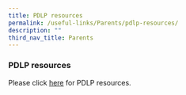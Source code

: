 ```yaml
---
title: PDLP resources
permalink: /useful-links/Parents/pdlp-resources/
description: ""
third_nav_title: Parents
---
```

### PDLP resources

Please click [here](https://drive.google.com/drive/folders/1J38hpIkuox9H0PpHSAXajHnnIOvn_wfX) for PDLP resources.